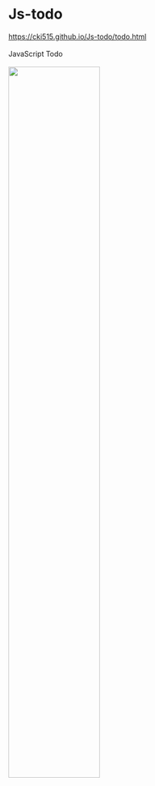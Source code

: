 # Js-todo
https://cki515.github.io/Js-todo/todo.html <br><br>
JavaScript Todo <br><br>
<img width="60%" src="https://user-images.githubusercontent.com/82307826/235293740-41074f0b-3203-41f1-86c7-29d2b1b3b951.jpg"/>
